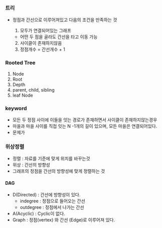 ### 트리
- 정점과 간선으로 이루어져있고 다음의 조건을 만족하는 것

  1. 모두가 연결되어있는 그래프
    -  어떤 두 점을 골라도 간선을 타고 이동 가능
  2. 사이클이 존재하지않음
  3. 정점개수 = 간선개수 + 1

### Rooted Tree
 1. Node
 2. Root
 3. Depth
 4. parent, child, sibling
 5. leaf Node

### keyword 

- 모든 두 정점 사이에 이들을 잇는 경로가 존재하면서 사이클이 존재하지않는경우
- 마을과 마을 사이를 직접 잇는 N -1개의 길이 있으며, 모든 마을은 연결되어있다.
- 문제가 


### 위상정렬
 - 정렬 : 자료를 기준에 맞게 위치를 바꾸는것
 - 위상 : 간선의 방향성 
 - 그래프의 정점을 간선의 방향성에 맞게 정렬하는 것

 #### DAG
 - D(Directed) : 간선에 방향성이 있다.
   - indegree : 정점으로 들어오는 간선
   - outdegree : 정점에서 나가는 간선
 - A(Acyclic) : Cyclic이 없다.
 - Graph : 정점(vertex) 와 간선 (Edge)로 이루어져 있다.

